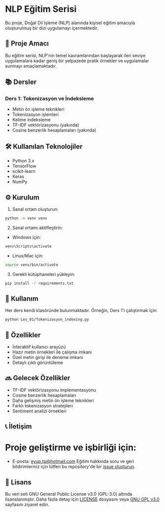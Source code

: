 # NLP Eğitim Serisi

Bu proje, Doğal Dil İşleme (NLP) alanında kişisel eğitim amacıyla oluşturulmuş bir dizi uygulamayı içermektedir.

## 🎯 Proje Amacı

Bu eğitim serisi, NLP'nin temel kavramlarından başlayarak ileri seviye uygulamalara kadar geniş bir yelpazede pratik örnekler ve uygulamalar sunmayı amaçlamaktadır.

## 📚 Dersler

### Ders 1: Tokenizasyon ve İndeksleme
- Metin ön işleme teknikleri
- Tokenizasyon işlemleri
- Kelime indeksleme
- TF-IDF vektörizasyonu (yakında)
- Cosine benzerlik hesaplamaları (yakında)

## 🛠️ Kullanılan Teknolojiler

- Python 3.x
- TensorFlow
- scikit-learn
- Keras
- NumPy

## ⚙️ Kurulum

1. Sanal ortam oluşturun:
```bash
python -m venv venv
```

2. Sanal ortamı aktifleştirin:
- Windows için:
```bash
venv\Scripts\activate
```
- Linux/Mac için:
```bash
source venv/bin/activate
```

3. Gerekli kütüphaneleri yükleyin:
```bash
pip install -r requirements.txt
```

## 🚀 Kullanım

Her ders kendi klasöründe bulunmaktadır. Örneğin, Ders 1'i çalıştırmak için:

```bash
python Les_01/Tokenizasyon_indexing.py
```

## 📝 Özellikler

- İnteraktif kullanıcı arayüzü
- Hazır metin örnekleri ile çalışma imkanı
- Özel metin girişi ile deneme imkanı
- Detaylı çıktı görüntüleme

## 🔜 Gelecek Özellikler

- TF-IDF vektörizasyonu implementasyonu
- Cosine benzerlik hesaplamaları
- Daha gelişmiş metin ön işleme teknikleri
- Farklı tokenizasyon stratejileri
- Sentiment analizi örnekleri

## 📞 İletişim
# Proje geliştirme ve işbirliği için:
 - E-posta: [eyup.tp@hotmail.com](mailto:eyup.tp@hotmail.com)
Eğitim hakkında soru ve geri bildirimleriniz için lütfen bu repository'de bir [issue oluşturun](https://github.com/yourusername/Turkish-NLP-QQ-Dataset/issues).

## 📄 Lisans

Bu veri seti GNU General Public License v3.0 (GPL-3.0) altında lisanslanmıştır.
Daha fazla detay için [LICENSE](LICENSE) dosyasını veya [GNU GPL v3.0](https://www.gnu.org/licenses/gpl-3.0.tr.html) sayfasını ziyaret edin.
